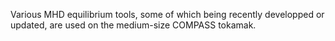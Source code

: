 Various MHD equilibrium tools, some of which being recently developped or updated, are used on the medium-size COMPASS tokamak.